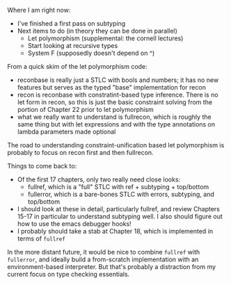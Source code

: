 Where I am right now:
- I've finished a first pass on subtyping
- Next items to do (in theory they can be done in parallel)
  - Let polymorphism (supplemental: the cornell lectures)
  - Start looking at recursive types
  - System F (supposedly doesn't depend on ^)

From a quick skim of the let polymorphism code:
- reconbase is really just a STLC with bools and numbers;
  it has no new features but serves as the typed "base"
  implementation for recon
- recon is reconbase with constratint-based type inference.
  There is no let form in recon, so this is just the basic
  constraint solving from the portion of Chapter 22 prior
  to let polymorphism
- what we really want to understand is fullrecon, which is
  roughly the same thing but with let expressions and
  with the type annotations on lambda parameters made optional

The road to understanding constraint-unification based
let polymorphism is probably to focus on recon first and then
fullrecon.

Things to come back to:
- Of the first 17 chapters, only two really need close looks:
  - fullref, which is a "full" STLC with ref + subtyping +
    top/bottom
  - fullerror, which is a bare-bones STLC with 
    errors, subtyping, and top/bottom
- I should look at these in detail, particularly fullref, and
  review Chapters 15-17 in particular to understand subtyping
  well. I also should figure out how to use the emacs debugger
  hooks!
- I probably should take a stab at Chapter 18, which is implemented
  in terms of `fullref`

In the more distant future, it would be nice to combine `fullref`
with `fullerror`, and ideally build a from-scratch implementation
with an environment-based interpreter. But that's probably a
distraction from my current focus on type checking essentials.
